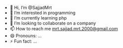 - 👋 Hi, I’m @SajjadMrt
- 👀 I’m interested in programming
- 🌱 I’m currently learning php
- 💞️ I’m looking to collaborate on a company
- 📫 How to reach me mrt.sajjad.mrt.2000@gmail.com
- 😄 Pronouns: ...
- ⚡ Fun fact: ...

<!---
SajjadMrt/SajjadMrt is a ✨ special ✨ repository because its `README.md` (this file) appears on your GitHub profile.
You can click the Preview link to take a look at your changes.
--->
